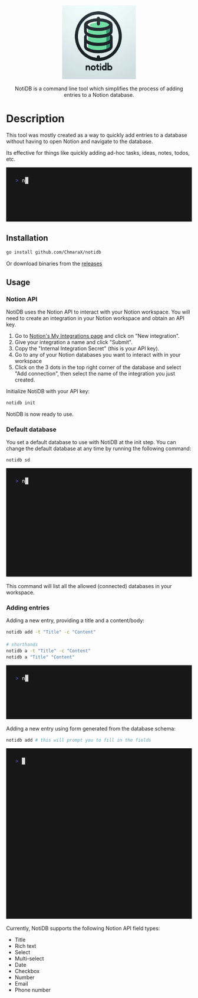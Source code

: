 <p align="center">
  <img src="imgs/logo.png" width="200" alt="Nest Logo" /></a>
</p>
  <p align="center">NotiDB is a command line tool which simplifies the process of adding entries to a Notion database.</p>
    <p align="center">
    
# Description

This tool was mostly created as a way to quickly add entries to a database without having to open Notion and navigate to the database.

Its effective for things like quickly adding ad-hoc tasks, ideas, notes, todos, etc.

![demo_2](imgs/demo_2.gif)

## Installation

```bash
go install github.com/ChmaraX/notidb
```

Or download binaries from the [releases](https://github.com/ChmaraX/notidb/releases)

## Usage

### Notion API

NotiDB uses the Notion API to interact with your Notion workspace. You will need to create an integration in your Notion workspace and obtain an API key.

1. Go to [Notion's My Integrations page](https://www.notion.so/my-integrations) and click on "New integration".
2. Give your integration a name and click "Submit".
3. Copy the "Internal Integration Secret" (this is your API key).
4. Go to any of your Notion databases you want to interact with in your workspace
5. Click on the 3 dots in the top right corner of the database and select "Add connection", then select the name of the integration you just created.

Initialize NotiDB with your API key:

```bash
notidb init
```

NotiDB is now ready to use.

### Default database

You set a default database to use with NotiDB at the init step. You can change the default database at any time by running the following command:

```bash
notidb sd
```

![demo_3](imgs/demo_3.gif)

This command will list all the allowed (connected) databases in your workspace.

### Adding entries

Adding a new entry, providing a title and a content/body:

```bash
notidb add -t "Title" -c "Content"

# shorthands
notidb a -t "Title" -c "Content"
notidb a "Title" "Content"
```

![demo_2](imgs/demo_2.gif)

Adding a new entry using form generated from the database schema:

```bash
notidb add # this will prompt you to fill in the fields
```

![demo_1](imgs/demo_1.gif)

Currently, NotiDB supports the following Notion API field types:

- Title
- Rich text
- Select
- Multi-select
- Date
- Checkbox
- Number
- Email
- Phone number
